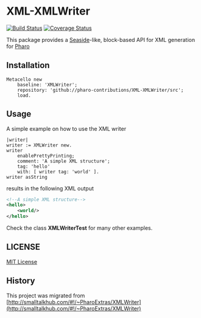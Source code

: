 # XML-XMLWriter

[![Build Status](https://travis-ci.org/pharo-contributions/XML-XMLWriter.svg?branch=master)](https://travis-ci.org/pharo-contributions/XML-XMLWriter) [![Coverage Status](https://coveralls.io/repos/github/pharo-contributions/XML-XMLWriter/badge.svg?branch=master)](https://coveralls.io/github/pharo-contributions/XML-XMLWriter?branch=master)

This package provides a [Seaside](http://www.seaside.st)-like, block-based API for XML generation for [Pharo](http://www.pharo.org)

## Installation

```smalltalk
Metacello new
	baseline: 'XMLWriter';
	repository: 'github://pharo-contributions/XML-XMLWriter/src';
	load.
```
## Usage

A simple example on how to use the XML writer

```Smalltalk
|writer|
writer := XMLWriter new.
writer 
	enablePrettyPrinting;
	comment: 'A simple XML structure';
	tag: 'hello'
	with: [ writer tag: 'world' ].
writer asString
```

results in the following XML output
```XML
<!--A simple XML structure-->
<hello>
    <world/>
</hello>
```

Check the class **XMLWriterTest** for many other examples.

## LICENSE
[MIT License](LICENSE)

## History
This project was migrated from [http://smalltalkhub.com/#!/~PharoExtras/XMLWriter](http://smalltalkhub.com/#!/~PharoExtras/XMLWriter)

